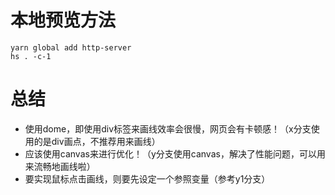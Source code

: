 # 本地预览方法

```
yarn global add http-server
hs . -c-1
```
# 总结

* 使用dome，即使用div标签来画线效率会很慢，网页会有卡顿感！（x分支使用的是div画点，不推荐用来画线）
* 应该使用canvas来进行优化！（y分支使用canvas，解决了性能问题，可以用来流畅地画线啦）
* 要实现鼠标点击画线，则要先设定一个参照变量（参考y1分支）